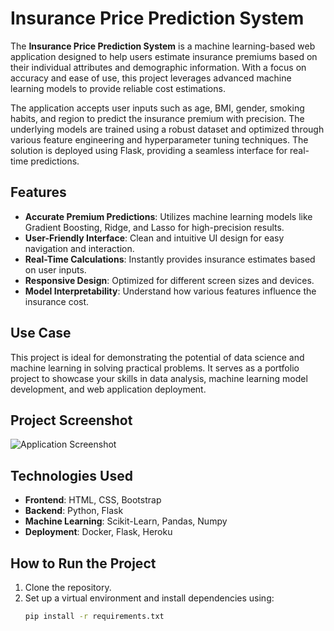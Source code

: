 # Insurance Price Prediction System

The **Insurance Price Prediction System** is a machine learning-based web application designed to help users estimate insurance premiums based on their individual attributes and demographic information. With a focus on accuracy and ease of use, this project leverages advanced machine learning models to provide reliable cost estimations.

The application accepts user inputs such as age, BMI, gender, smoking habits, and region to predict the insurance premium with precision. The underlying models are trained using a robust dataset and optimized through various feature engineering and hyperparameter tuning techniques. The solution is deployed using Flask, providing a seamless interface for real-time predictions.

## Features
- **Accurate Premium Predictions**: Utilizes machine learning models like Gradient Boosting, Ridge, and Lasso for high-precision results.
- **User-Friendly Interface**: Clean and intuitive UI design for easy navigation and interaction.
- **Real-Time Calculations**: Instantly provides insurance estimates based on user inputs.
- **Responsive Design**: Optimized for different screen sizes and devices.
- **Model Interpretability**: Understand how various features influence the insurance cost.

## Use Case
This project is ideal for demonstrating the potential of data science and machine learning in solving practical problems. It serves as a portfolio project to showcase your skills in data analysis, machine learning model development, and web application deployment.

## Project Screenshot
![Application Screenshot](app_ss.png)

## Technologies Used
- **Frontend**: HTML, CSS, Bootstrap
- **Backend**: Python, Flask
- **Machine Learning**: Scikit-Learn, Pandas, Numpy
- **Deployment**: Docker, Flask, Heroku

## How to Run the Project
1. Clone the repository.
2. Set up a virtual environment and install dependencies using:
   ```bash
   pip install -r requirements.txt

